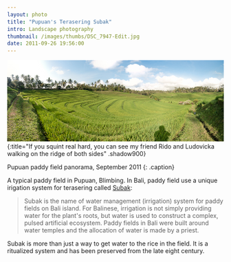 ```yaml
---
layout: photo
title: "Pupuan's Terasering Subak"
intro: Landscape photography
thumbnail: /images/thumbs/DSC_7947-Edit.jpg
date: 2011-09-26 19:56:00
---
```


![Pupuan Paddy Field](/images/DSC_7947-Edit.jpg)
{:title="If you squint real hard, you can see my friend Rido and Ludovicka walking on the ridge of both sides" .shadow900}

Pupuan paddy field panorama, September 2011
{: .caption}

A typical paddy field in Pupuan, Blimbing. In Bali, paddy field 
use a unique irigation system for terasering called [Subak]:
> Subak is the name of water management (irrigation) system for paddy fields 
> on Bali island. For Balinese, irrigation is not simply providing water for 
> the plant's roots, but water is used to construct a complex, pulsed 
> artificial ecosystem. Paddy fields in Bali were built around water 
> temples and the allocation of water is made by a priest.

Subak is more than just a way to get water to the rice in the field. It is a ritualized system and has been preserved from the late eight century. 

[Subak]: http://en.wikipedia.org/wiki/Subak_(irrigation)
